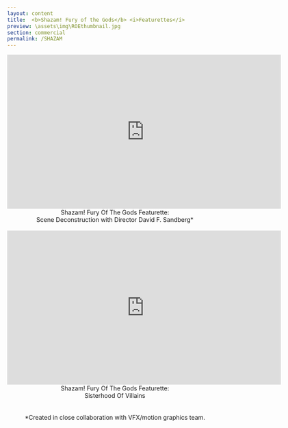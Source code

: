 ```yaml
---
layout: content
title:  <b>Shazam! Fury of the Gods</b> <i>Featurettes</i>
preview: \assets\img\ROEthumbnail.jpg
section: commercial
permalink: /SHAZAM
---
```



<center><body>
<iframe src="https://player.vimeo.com/video/830750105?h=dd938017cc" width="640" height="360" frameborder="0" allow="autoplay; fullscreen; picture-in-picture" allowfullscreen></iframe>
<br>
Shazam! Fury Of The Gods Featurette: 
<br>Scene Deconstruction with Director David F. Sandberg*
<br><br>
<iframe src="https://player.vimeo.com/video/830749397?h=0a1291ceb7" width="640" height="360" frameborder="0" allow="autoplay; fullscreen; picture-in-picture" allowfullscreen></iframe>
<br>
Shazam! Fury Of The Gods Featurette: <br>
Sisterhood Of Villains
<br>
<br><br> *Created in close collaboration with VFX/motion graphics team.

<br>
<!-- Edited for Trailer Park's Shazam! Fury of the Gods campaign. <br> <br> -->
</body></center>


